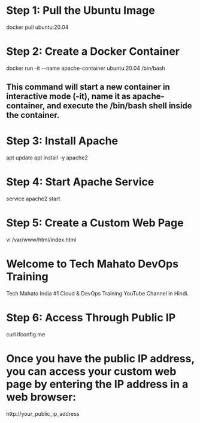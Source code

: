 # Step 1: Pull the Ubuntu Image
docker pull ubuntu:20.04

# Step 2: Create a Docker Container
docker run -it --name apache-container ubuntu:20.04 /bin/bash 
## This command will start a new container in interactive mode (-it), name it as apache-container, and execute the /bin/bash shell inside the container.

# Step 3: Install Apache
apt update
apt install -y apache2

# Step 4: Start Apache Service
service apache2 start

# Step 5: Create a Custom Web Page
vi /var/www/html/index.html

<!DOCTYPE html>
<html lang="en">
<head>
    <meta charset="UTF-8">
    <meta name="viewport" content="width=device-width, initial-scale=1.0">
    <title>Tech Mahato - DevOps Training</title>
</head>
<body>
    <h1>Welcome to Tech Mahato DevOps Training</h1>
    <p>Tech Mahato India #1 Cloud & DevOps Training YouTube Channel in Hindi.</p>
</body>
</html>

# Step 6: Access Through Public IP
curl ifconfig.me

# Once you have the public IP address, you can access your custom web page by entering the IP address in a web browser:
http://your_public_ip_address
